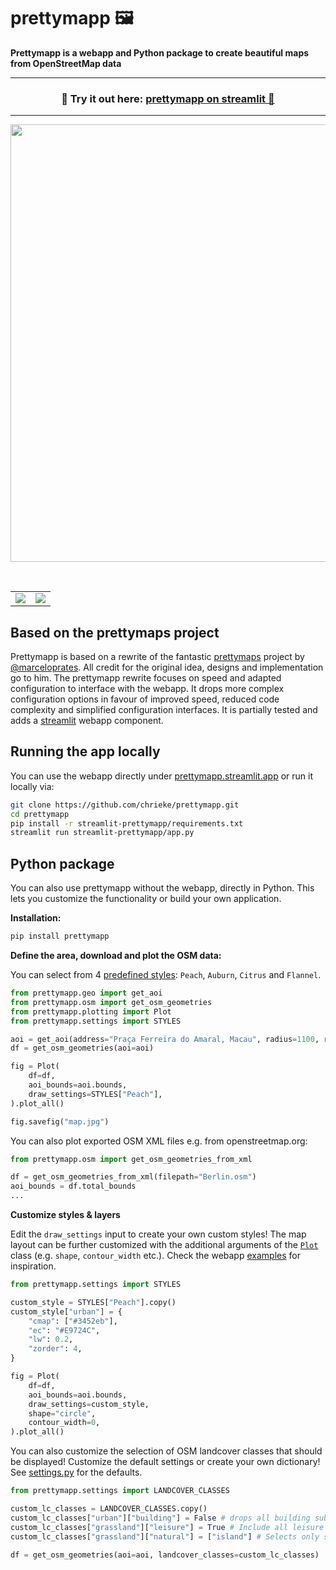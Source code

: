 # prettymapp 🖼️

**Prettymapp is a webapp and Python package to create beautiful maps from OpenStreetMap data**

---
<h3 align="center">
    🎈 Try it out here: <a href="https://prettymapp.streamlit.app/">prettymapp on streamlit 🎈 </a>
</h3>

---



<p align="center">
    <a href="https://prettymapp.streamlit.app/"><img src="./streamlit-prettymapp/example_prints/demo.gif" width=700></a>
</p>

<br>

<table>
    <tr><td><img src="./streamlit-prettymapp/example_prints/macau.png"></td><td><img src="./streamlit-prettymapp/example_prints/barcelona.png"></td></tr>
</table>

## Based on the prettymaps project

Prettymapp is based on a rewrite of the fantastic [prettymaps](https://github.com/marceloprates/prettymaps) project by
[@marceloprates](https://github.com/marceloprates). All credit for the original idea, designs and implementation go to him.
The prettymapp rewrite focuses on speed and adapted configuration to interface with the webapp.
It drops more complex configuration options in favour of improved speed, reduced code complexity and 
simplified configuration interfaces. It is partially tested and adds a [streamlit](https://streamlit.io/) webapp component.

## Running the app locally

You can use the webapp directly under [prettymapp.streamlit.app](https://prettymapp.streamlit.app/) or run it locally via:

```bash
git clone https://github.com/chrieke/prettymapp.git
cd prettymapp
pip install -r streamlit-prettymapp/requirements.txt
streamlit run streamlit-prettymapp/app.py
```

## Python package

You can also use prettymapp without the webapp, directly in Python. This lets you customize the functionality or 
build your own application.

**Installation:**

```bash
pip install prettymapp
```

**Define the area, download and plot the OSM data:**

You can select from 4 [predefined styles](prettymapp/settings.py#L35): `Peach`, `Auburn`, `Citrus` and `Flannel`.

```python
from prettymapp.geo import get_aoi
from prettymapp.osm import get_osm_geometries
from prettymapp.plotting import Plot
from prettymapp.settings import STYLES

aoi = get_aoi(address="Praça Ferreira do Amaral, Macau", radius=1100, rectangular=False)
df = get_osm_geometries(aoi=aoi)

fig = Plot(
    df=df,
    aoi_bounds=aoi.bounds,
    draw_settings=STYLES["Peach"],
).plot_all()

fig.savefig("map.jpg")
```

You can also plot exported OSM XML files e.g. from openstreetmap.org:

```python
from prettymapp.osm import get_osm_geometries_from_xml

df = get_osm_geometries_from_xml(filepath="Berlin.osm")
aoi_bounds = df.total_bounds
...
```

**Customize styles & layers**

Edit the `draw_settings` input to create your own custom styles! The map layout can be further customized with the additional arguments of the [`Plot`](prettymapp/plotting.py#L24) class (e.g. `shape`, `contour_width` etc.). Check the webapp [examples](streamlit-prettymapp/examples.json) for inspiration.

```python
from prettymapp.settings import STYLES

custom_style = STYLES["Peach"].copy()
custom_style["urban"] = {
    "cmap": ["#3452eb"],
    "ec": "#E9724C",
    "lw": 0.2,
    "zorder": 4,
}

fig = Plot(
    df=df,
    aoi_bounds=aoi.bounds,
    draw_settings=custom_style,
    shape="circle",
    contour_width=0,
).plot_all()

```

You can also customize the selection of OSM landcover classes that should be displayed! Customize the 
default settings or create your own dictionary! See [settings.py](prettymapp/settings.py#L3) for the defaults.

```python
from prettymapp.settings import LANDCOVER_CLASSES

custom_lc_classes = LANDCOVER_CLASSES.copy()
custom_lc_classes["urban"]["building"] = False # drops all building subclasses
custom_lc_classes["grassland"]["leisure"] = True # Include all leisure subclasses
custom_lc_classes["grassland"]["natural"] = ["island"] # Selects only specific natural subclasses

df = get_osm_geometries(aoi=aoi, landcover_classes=custom_lc_classes)
```